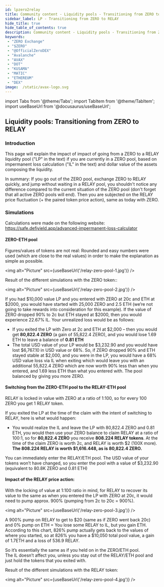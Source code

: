 ```yaml
---
id: lpzero2relay
title: Community content - Liquidity pools - Transitioning from ZERO to RELAY
sidebar_label: LP - Transitioning from ZERO to RELAY
hide_title: true
hide_table_of_contents: true
description: Community content - Liquidity pools - Transitioning from ZERO to RELAY
keywords:
 - "ZERO Exchange"
 - "$ZERO"
 - "@OfficialZeroDEX"
 - "Avalanche"
 - "AVAX"
 - "DOT"
 - "KUSAMA"
 - "MATIC"
 - "ETHEREUM"
 - "DEX"
image:  /static/avax-logo.svg
---
```


import Tabs from '@theme/Tabs';
import TabItem from '@theme/TabItem';
import useBaseUrl from '@docusaurus/useBaseUrl';

## Liquidity pools: Transitioning from ZERO to RELAY

### Introduction

This page will explain the impact of impact of going from a ZERO to a RELAY liquidity pool ("LP" in the text) if you are currently in a ZERO pool, based on impermanent loss calculation ("IL" in the text) and dollar value of the assets composing the liquidity.

In summary: If you go out of the ZERO pool, exchange ZERO to RELAY quickly, and jump without waiting in a RELAY pool, you shouldn't notice any difference compared to the current situation of the ZERO pool (don't forget that all active ZERO pools will end).  Then you are subjected on the RELAY price fluctuation (+ the paired token price action), same as today with ZERO.


### Simulations

Calculations were made on the following website: https://safe.defiyield.app/advanced-impermanent-loss-calculator  

#### ZERO-ETH pool
Figures/values of tokens are not real: Rounded and easy numbers were used (which are close to the real values) in order to make the explanation as simple as possible.

<img alt="Picture" src={useBaseUrl('/relay-zero-pool-1.jpg')} />  

Result of the different simulations with the ZERO token::  

<img alt="Picture" src={useBaseUrl('/relay-zero-pool-2.jpg')} />  

If you had $10,000 value LP and you entered with ZERO at 20c and ETH at $2000, you would have started with 25,000 ZERO and 2.5 ETH (we’re not going to take rewards into consideration for this example). If the value of ZERO dropped 90% to 2c but ETH stayed at $2000, then you would experience 22.67% IL. Your unrealized loss would be as follows:
* If you exited the LP with Zero at 2c and ETH at $2,000 – then you would get __80,822.4 ZERO__ (a gain of 55,822.4 ZERO), and you would lose 1.69 ETH to leave a balance of __0.81 ETH__
* The total USD value of your LP would be $3,232.90 and you would have lost $6,767.10 in USD value or 68%. So, if ZERO dropped 90% and ETH stayed stable at $2,000, and you were in the LP, you would have a 68% USD value loss via IL when exiting which would leave you with an additional 55,822.4 ZERO which are now worth 90% less than when you entered, and 1.69 less ETH than what you entered with. The pool balanced by giving you more ZERO.


#### Switching from the ZERO-ETH pool to the RELAY-ETH pool
RELAY is locked in value with ZERO at a ratio of 1:100, so for every 100 ZERO you get 1 RELAY token.

If you exited the LP at the time of the claim with the intent of switching to RELAY, here is what would happen:
* You would realize the IL and leave the LP with 80,822.4 ZERO and 0.81 ETH, you would then use your ZERO balance to claim RELAY at a ratio of 100:1, so for __80,822.4 ZERO__ you receive __808.224 RELAY tokens__. At the time of the claim ZERO is worth 2c, and RELAY is worth $2 (100X more). __The 808.224 RELAY is worth $1,616.448, as is 80,822.4 ZERO.__

You can immediately enter the RELAY/ETH pool. The USD value of your tokens won’t have changed, so you enter the pool with a value of $3,232.90 (equivalent to 80.8K ZERO and 0.81 ETH)

#### Impact of the RELAY price action:  

With the locking of value at 1:100 ratio in mind, for RELAY to recover its value to the same as when you entered the LP with ZERO at 20c, it would need to pump approx. 900% (pumping from 2c to 20c = 900%). 

<img alt="Picture" src={useBaseUrl('/relay-zero-pool-3.jpg')} />  

A 900% pump on RELAY to get to $20 (same as if ZERO went back 20c) and 0% pump on ETH = You lose some RELAY to IL, but you gain ETH. According to this chart, 826% pump actually gets back to the values of where you started, so at 826% you have a $10,050 total pool value, a gain of 1.7ETH and a loss of 536.9 RELAY. 

So it’s essentially the same as if you held on in the ZERO/ETH pool.  
The IL doesn’t affect you, unless you stay out of the RELAY/ETH pool and just hold the tokens that you exited with.

Result of the different simulations with the RELAY token:  

<img alt="Picture" src={useBaseUrl('/relay-zero-pool-4.jpg')} />  





